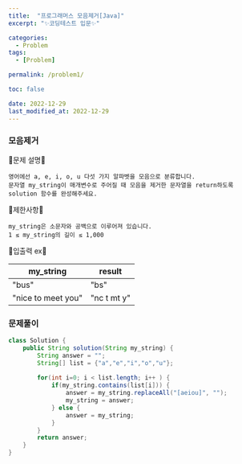 ```yaml
---
title:  "프로그래머스 모음제거[Java]"
excerpt: "✨코딩테스트 입문✨"

categories:
  - Problem
tags:
  - [Problem]

permalink: /problem1/

toc: false

date: 2022-12-29
last_modified_at: 2022-12-29
---
```

### 모음제거

💫문제 설명💫

```
영어에선 a, e, i, o, u 다섯 가지 알파벳을 모음으로 분류합니다. 
문자열 my_string이 매개변수로 주어질 때 모음을 제거한 문자열을 return하도록 solution 함수를 완성해주세요.
```
💫제한사항💫

```
my_string은 소문자와 공백으로 이루어져 있습니다.
1 ≤ my_string의 길이 ≤ 1,000
```

💫입출력 ex💫

|my_string|result|
|------|---|
|"bus"|"bs"|
|"nice to meet you"|"nc t mt y"|


### 문제풀이

```java
class Solution {
    public String solution(String my_string) {
        String answer = "";
        String[] list = {"a","e","i","o","u"};
        
        for(int i=0; i < list.length; i++ ) {
            if(my_string.contains(list[i])) {
                answer = my_string.replaceAll("[aeiou]", "");
                my_string = answer;
            } else {
                answer = my_string;
            }
        }   
        return answer;
    }
}

```
